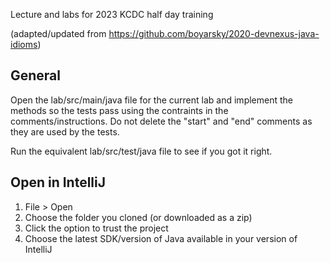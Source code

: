 
Lecture and labs for 2023 KCDC half day training

(adapted/updated from https://github.com/boyarsky/2020-devnexus-java-idioms)

## General

Open the lab/src/main/java file for the current lab and implement the methods so the tests pass using the contraints in the comments/instructions. Do not delete the "start" and "end" comments as they are used by the tests.

Run the equivalent lab/src/test/java file to see if you got it right.

## Open in IntelliJ

1. File > Open
1. Choose the folder you cloned (or downloaded as a zip)
1. Click the option to trust the project
2. Choose the latest SDK/version of Java available in your version of IntelliJ


